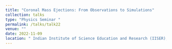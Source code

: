 ```yaml
---
title: "Coronal Mass Ejections: From Observations to Simulations"
collection: talks
type: "Physics Seminar "
permalink: /talks/talk22
venue: ""
date: 2022-11-09
location: " Indian Institute of Science Education and Research (IISER), Pune, India "
---
```


